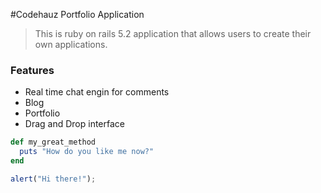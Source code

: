#Codehauz Portfolio Application

> This is ruby on rails 5.2 application that allows users to create their own applications. 

### Features

- Real time chat engin for comments
- Blog
- Portfolio
- Drag and Drop interface

```ruby 
def my_great_method
  puts "How do you like me now?"
end
```

```javascript
alert("Hi there!");
```